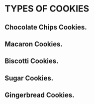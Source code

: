 # TYPES OF COOKIES


## Chocolate Chips Cookies.
## Macaron Cookies.
## Biscotti Cookies.
## Sugar Cookies.
## Gingerbread Cookies.